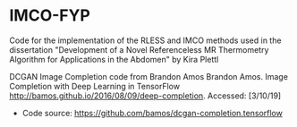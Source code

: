 # IMCO-FYP
Code for the implementation of the RLESS and IMCO methods used in the dissertation "Development of a Novel Referenceless MR Thermometry Algorithm for Applications in the Abdomen" by Kira Plettl

DCGAN Image Completion code from Brandon Amos 
  Brandon Amos. Image Completion with Deep Learning in TensorFlow
  http://bamos.github.io/2016/08/09/deep-completion.
  Accessed: [3/10/19]
  + Code source: https://github.com/bamos/dcgan-completion.tensorflow
